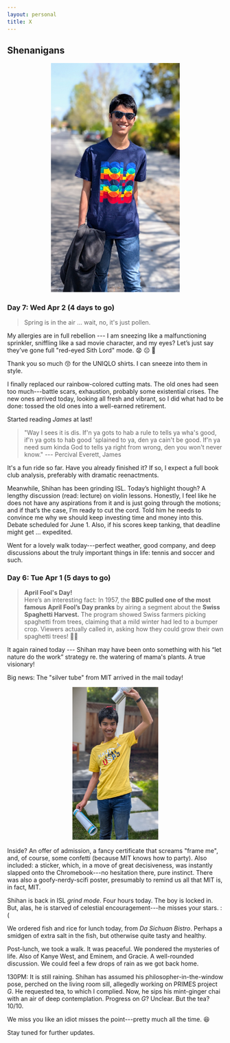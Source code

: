 ```yaml
---
layout: personal
title: X
---
```



## Shenanigans

<center><img src="images/kanungo-mar-2025.jpg" alt="Alt Text" width="300"></center>

### Day 7: Wed Apr 2 (4 days to go)

> Spring is in the air ... wait, no, it's just pollen.

My allergies are in full rebellion --- I am sneezing like a malfunctioning sprinkler, sniffling like a sad movie character, and my eyes? 
Let’s just say they’ve gone full "red-eyed Sith Lord" mode.  😧 ☹️ 😬

Thank you so much 😚 for the UNIQLO shirts. I can sneeze into them in style. 

I finally replaced our rainbow-colored cutting mats. The old ones had seen too much---battle scars, exhaustion, probably some existential crises. 
The new ones arrived today, looking all fresh and vibrant, so I did what had to be done: tossed the old ones into a well-earned retirement.

Started reading _James_ at last! 

> "Way I sees it is dis. If'n ya gots to hab a rule to tells ya wha's good, if'n ya gots to hab good 'splained to ya, den ya cain't be good.
If’n ya need sum kinda God to tells ya right from wrong, den you won't never know." --- Percival Everett, James

It's a fun ride so far. Have you already finished it? If so, I expect a full book club analysis, preferably with 
dramatic reenactments.

Meanwhile, Shihan has been grinding ISL. Today’s highlight though? A lengthy discussion (read: lecture) on violin lessons. Honestly, I feel like 
he does not have any aspirations from it and is just going through the motions; and if that’s the case, I’m ready to cut the cord. Told him he 
needs to convince me why we should keep investing time and money into this. Debate scheduled for June 1. Also, if his scores keep tanking, that 
deadline might get ... expedited.

Went for a lovely walk today---perfect weather, good company, and deep discussions about the truly important things in life: tennis and soccer 
and such. 


### Day 6: Tue Apr 1 (5 days to go)

> **April Fool's Day!** <br> Here’s an interesting fact: In 1957, the **BBC pulled one of the most famous April Fool’s Day pranks** by airing a segment about the 
**Swiss Spaghetti Harvest.** The program showed Swiss farmers picking spaghetti from trees, claiming that a mild winter had led to a bumper crop. Viewers 
actually called in, asking how they could grow their own spaghetti trees! 🍝😂

It again rained today --- Shihan may have been onto something with his “let nature do the work” strategy re. the watering of mama's plants. A true visionary!

Big news: The "silver tube" from MIT arrived in the mail today! 

<center><img src="images/sk-apr-2025.jpg" alt="Alt Text" width="200"></center>

Inside? An offer of admission, a fancy certificate that screams "frame me", and, of course, some confetti (because MIT knows how to party). 
Also included: a sticker, which, in a move of great decisiveness, was instantly slapped onto the Chromebook---no hesitation there, pure instinct. 
There was also a goofy-nerdy-scifi poster, presumably to remind us all that MIT is, in fact, MIT.

Shihan is back in ISL _grind mode_. Four hours today. The boy is locked in. But, alas, he is starved of celestial encouragement---he misses your stars. :(

We ordered fish and rice for lunch today, from _Da Sichuan Bistro_. Perhaps a smidgen of extra salt in the fish, but otherwise quite tasty and healthy.

Post-lunch, we took a walk. It was peaceful. We pondered the mysteries of life. Also of Kanye West, and Eminem, and Gracie. A well-rounded discussion. 
We could feel a few drops of rain as we got back home.

130PM: It is still raining. Shihan has assumed his philosopher-in-the-window pose, perched on the living room sill, allegedly working on PRIMES project _G_. 
He requested tea, to which I complied. Now, he sips his mint-ginger chai with an air of deep contemplation. Progress on _G_? Unclear. But the tea? 10/10.

We miss you like an idiot misses the point---pretty much all the time. 😆

Stay tuned for further updates.
